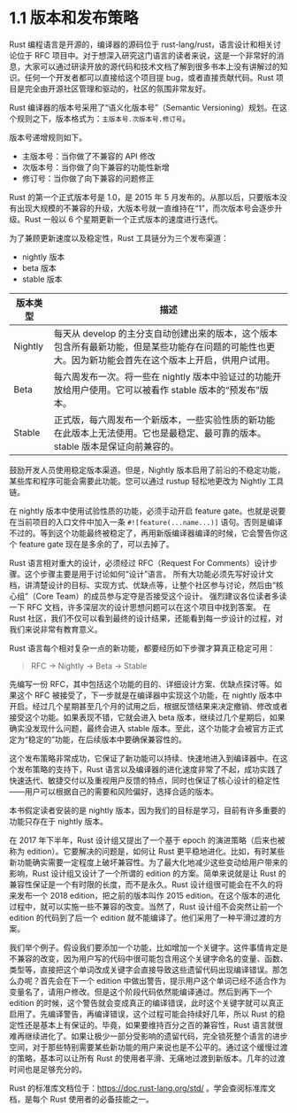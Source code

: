 # 1.1 版本和发布策略

Rust 编程语言是开源的，编译器的源码位于 rust-lang/rust，语言设计和相关讨论位于 RFC 项目中。对于想深入研究这门语言的读者来说，这是一个非常好的消息，大家可以通过研读开放的源代码和技术文档了解到很多书本上没有讲解过的知识。任何一个开发者都可以直接给这个项目提 bug，或者直接贡献代码。Rust 项目是完全由开源社区管理和驱动的，社区的氛围非常友好。

Rust 编译器的版本号采用了“语义化版本号”（Semantic Versioning）规划。在这个规则之下，版本格式为：`主版本号.次版本号.修订号`。

版本号递增规则如下。

- 主版本号：当你做了不兼容的 API 修改
- 次版本号：当你做了向下兼容的功能性新增
- 修订号：当你做了向下兼容的问题修正

Rust 的第一个正式版本号是 1.0，是 2015 年 5 月发布的。从那以后，只要版本没有出现大规模的不兼容的升级，大版本号就一直维持在“1”，而次版本号会逐步升级。Rust 一般以 6 个星期更新一个正式版本的速度进行迭代。

为了兼顾更新速度以及稳定性，Rust 工具链分为三个发布渠道：

- nightly 版本
- beta 版本
- stable 版本

| 版本类型 | 描述                                                                                                                                                    |
| -------- | ------------------------------------------------------------------------------------------------------------------------------------------------------- |
| Nightly  | 每天从 develop 的主分支自动创建出来的版本，这个版本包含所有最新功能，但是某些功能存在问题的可能性也更大。因为新功能会首先在这个版本上开启，供用户试用。 |
| Beta     | 每六周发布一次。将一些在 nightly 版本中验证过的功能开放给用户使用。它可以被看作 stable 版本的“预发布”版本。                                             |
| Stable   | 正式版，每六周发布一个新版本，一些实验性质的新功能在此版本上无法使用。它也是最稳定、最可靠的版本。stable 版本是保证向前兼容的。                         |

鼓励开发人员使用稳定版本渠道。但是，Nightly 版本启用了前沿的不稳定功能，某些库和程序可能会需要此功能。您可以通过 rustup 轻松地更改为 Nightly 工具链。

在 nightly 版本中使用试验性质的功能，必须手动开启 feature gate。也就是说要在当前项目的入口文件中加入一条 `#![feature(...name...)]` 语句。否则是编译不过的。等到这个功能最终被稳定了，再用新版编译器编译的时候，它会警告你这个 feature gate 现在是多余的了，可以去掉了。

Rust 语言相对重大的设计，必须经过 RFC（Request For Comments）设计步骤。这个步骤主要是用于讨论如何“设计”语言。
所有大功能必须先写好设计文档，讲清楚设计的目标、实现方式、优缺点等，让整个社区参与讨论，然后由“核心组”（Core Team）的成员参与定夺是否接受这个设计。
强烈建议各位读者多读一下 RFC 文档，许多深层次的设计思想问题可以在这个项目中找到答案。
在 Rust 社区，我们不仅可以看到最终的设计结果，还能看到每一步设计的过程，对我们来说非常有教育意义。

Rust 语言每个相对复杂一点的新功能，都要经历如下步骤才算真正稳定可用：

> RFC → Nightly → Beta → Stable

先编写一份 RFC，其中包括这个功能的目的、详细设计方案、优缺点探讨等。如果这个 RFC 被接受了，下一步就是在编译器中实现这个功能，在 nightly 版本中开启。经过几个星期甚至几个月的试用之后，根据反馈结果来决定撤销、修改或者接受这个功能。如果表现不错，它就会进入 beta 版本，继续过几个星期后，如果确实没发现什么问题，最终会进入 stable 版本。至此，这个功能才会被官方正式定为“稳定的”功能，在后续版本中要确保兼容性的。

这个发布策略非常成功，它保证了新功能可以持续、快速地进入到编译器中。在这个发布策略的支持下，Rust 语言以及编译器的进化速度非常了不起，成功实践了快速迭代、敏捷交付以及重视用户反馈的特点，同时也保证了核心设计的稳定性——用户可以根据自己的需要和风险偏好，选择合适的版本。

本书假定读者安装的是 nightly 版本，因为我们的目标是学习，目前有许多重要的功能只存在于 nightly 版本。

在 2017 年下半年，Rust 设计组又提出了一个基于 epoch 的演进策略（后来也被称为 edition）。它要解决的问题是，如何让 Rust 更平稳地进化。比如，有时某些新功能确实需要一定程度上破坏兼容性。为了最大化地减少这些变动给用户带来的影响，Rust 设计组又设计了一个所谓的 edition 的方案。简单来说就是让 Rust 的兼容性保证是一个有时限的长度，而不是永久。Rust 设计组很可能会在不久的将来发布一个 2018 edition，把之前的版本叫作 2015 edition。在这个版本的进化过程中，就可以实施一些不兼容的改变。当然了，Rust 设计组不会突然让前一个 edition 的代码到了后一个 edition 就不能编译了。他们采用了一种平滑过渡的方案。

我们举个例子。假设我们要添加一个功能，比如增加一个关键字。这件事情肯定是不兼容的改变，因为用户写的代码中很可能包含用这个关键字命名的变量、函数、类型等，直接把这个单词改成关键字会直接导致这些遗留代码出现编译错误。那怎么办呢？首先会在下一个 edition 中做出警告，提示用户这个单词已经不适合作为变量名了，请用户修改。但是这个阶段代码依然能编译通过。然后到再下一个 edition 的时候，这个警告就会变成真正的编译错误，此时这个关键字就可以真正启用了。先编译警告，再编译错误，这个过程可能会持续好几年，所以 Rust 的稳定性还是基本上有保证的。毕竟，如果要维持百分之百的兼容性，Rust 语言就很难再继续进化了。如果让极少一部分受影响的遗留代码，完全锁死整个语言的进步空间，对于那些特别需要某些新功能的用户来说也是不公平的。通过这个缓慢过渡的策略，基本可以让所有 Rust 的使用者平滑、无痛地过渡到新版本。几年的过渡时间也是足够充分的。

Rust 的标准库文档位于：https://doc.rust-lang.org/std/ 。学会查阅标准库文档，是每个 Rust 使用者的必备技能之一。
